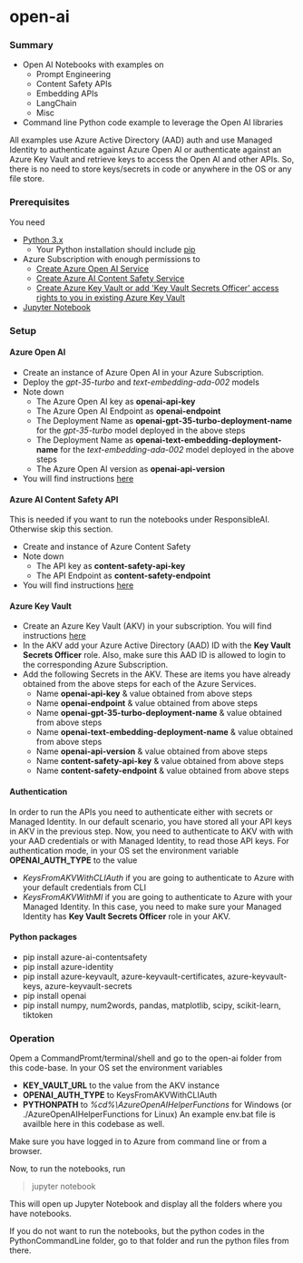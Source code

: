 # open-ai

### Summary
- Open AI Notebooks with examples on
  - Prompt Engineering
  - Content Safety APIs
  - Embedding APIs
  - LangChain
  - Misc
- Command line Python code example to leverage the Open AI libraries

All examples use Azure Active Directory (AAD) auth and use Managed Identity to authenticate against Azure Open AI or authenticate against an Azure Key Vault and retrieve keys to access the Open AI and other APIs. So, there is no need to store keys/secrets in code or anywhere in the OS or any file store.

### Prerequisites
You need 
- [Python 3.x](https://www.python.org/)
  -   Your Python installation should include [pip](https://pip.pypa.io/en/stable/)
- Azure Subscription with enough permissions to 
  - [Create Azure Open AI Service](https://learn.microsoft.com/en-us/azure/cognitive-services/openai/overview)
  - [Create Azure AI Content Safety Service](https://learn.microsoft.com/en-us/azure/cognitive-services/content-safety/overview)
  - [Create Azure Key Vault or add 'Key Vault Secrets Officer' access rights to you in existing Azure Key Vault](https://learn.microsoft.com/en-us/azure/key-vault/general/overview)
- [Jupyter Notebook](https://docs.jupyter.org/en/latest/install/notebook-classic.html)

### Setup
#### Azure Open AI
- Create an instance of Azure Open AI in your Azure Subscription.
- Deploy the <i>gpt-35-turbo</i> and <i>text-embedding-ada-002</i> models
- Note down
  - The Azure Open AI key as <b>openai-api-key</b>
  - The Azure Open AI Endpoint as <b>openai-endpoint</b>
  - The Deployment Name as <b>openai-gpt-35-turbo-deployment-name</b> for the <i>gpt-35-turbo</i> model deployed in the above steps
  - The Deployment Name as <b>openai-text-embedding-deployment-name</b> for the <i>text-embedding-ada-002</i> model deployed in the above steps
  - The Azure Open AI version as <b>openai-api-version</b>
- You will find instructions [here](https://learn.microsoft.com/en-us/azure/cognitive-services/openai/how-to/create-resource?pivots=web-portal)
#### Azure AI Content Safety API 
This is needed if you want to run the  notebooks under ResponsibleAI. Otherwise skip this section.
- Create and instance of Azure Content Safety
- Note down 
  - The API key as <b>content-safety-api-key</b>
  - The API Endpoint as <b>content-safety-endpoint</b>
- You will find instructions [here](https://learn.microsoft.com/en-us/azure/cognitive-services/content-safety/overview)
#### Azure Key Vault
- Create an Azure Key Vault (AKV) in your subscription. You will find instructions [here](https://learn.microsoft.com/en-us/azure/key-vault/general/quick-create-portal)
- In the AKV add your Azure Active Directory (AAD) ID with the <b>Key Vault Secrets Officer</b> role. Also, make sure this AAD ID is allowed to login to the corresponding Azure Subscription.
- Add the following Secrets in the AKV. These are items you have already obtained from the above steps for each of the Azure Services.
  - Name <b>openai-api-key</b> & value obtained from above steps
  - Name <b>openai-endpoint</b> & value obtained from above steps
  - Name <b>openai-gpt-35-turbo-deployment-name</b> & value obtained from above steps
  - Name <b>openai-text-embedding-deployment-name</b> & value obtained from above steps
  - Name <b>openai-api-version</b> & value obtained from above steps
  - Name <b>content-safety-api-key</b> & value obtained from above steps
  - Name <b>content-safety-endpoint</b> & value obtained from above steps
#### Authentication
In order to run the APIs you need to authenticate either with secrets or Managed Identity.
In our default scenario, you have stored all your API keys in AKV in the previous step.
Now, you need to authenticate to AKV with with your AAD credentials or with Managed Identity, to read those API keys.
For authentication mode, in your OS set the environment variable <b>OPENAI_AUTH_TYPE</b> to the value
  - <i>KeysFromAKVWithCLIAuth</i> if you are going to authenticate to Azure with your default credentials from CLI
  - <i>KeysFromAKVWithMI</i> if you are going to authenticate to Azure with your Managed Identity. In this case, you need to make sure your Managed Identity has <b>Key Vault Secrets Officer</b> role in your AKV. 
#### Python packages
- pip install azure-ai-contentsafety
- pip install azure-identity
- pip install azure-keyvault, azure-keyvault-certificates, azure-keyvault-keys, azure-keyvault-secrets
- pip install openai
- pip install numpy, num2words, pandas, matplotlib, scipy, scikit-learn, tiktoken
### Operation
Opem a CommandPromt/terminal/shell and go to the open-ai folder from this code-base.
In your OS set the environment variables
- <b>KEY_VAULT_URL</b> to the value from the AKV instance
- <b>OPENAI_AUTH_TYPE</b> to KeysFromAKVWithCLIAuth
- <b>PYTHONPATH</b> to <i>%cd%\AzureOpenAIHelperFunctions</i> for Windows (or ./AzureOpenAIHelperFunctions for Linux)
An example env.bat file is availble here in this codebase as well.

Make sure you have logged in to Azure from command line or from a browser.

Now, to run the notebooks, run 
> jupyter notebook

This will open up Jupyter Notebook and display all the folders where you have notebooks.

If you do not want to run the notebooks, but the python codes in the PythonCommandLine folder, go to that folder and run
the python files from there.

